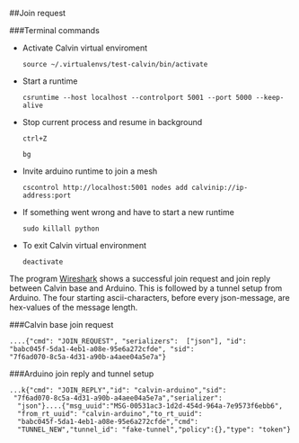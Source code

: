 ##Join request

###Terminal commands

-   Activate Calvin virtual enviroment

	`source ~/.virtualenvs/test-calvin/bin/activate`

-   Start a runtime

	`csruntime --host localhost --controlport 5001 --port 5000
    --keep-alive`

-   Stop current process and resume in background

	`ctrl+Z`
	
	`bg`

-   Invite arduino runtime to join a mesh

	`cscontrol http://localhost:5001 nodes add
    calvinip://ip-address:port`

-   If something went wrong and have to start a new runtime

	`sudo killall python`

-   To exit Calvin virtual environment

	`deactivate`

The program [Wireshark](https://www.wireshark.org/#download)
shows a successful join request and join reply between Calvin base and
Arduino. This is followed by a tunnel setup from Arduino. The four starting ascii-characters, before every json-message, are hex-values of the message length.

###Calvin base join request

	....{"cmd": "JOIN_REQUEST", "serializers": 	["json"], "id":
	"babc045f-5da1-4eb1-a08e-95e6a272cfde", "sid":
	"7f6ad070-8c5a-4d31-a90b-a4aee04a5e7a"}

###Arduino join reply and tunnel setup

	...k{"cmd": "JOIN_REPLY","id": "calvin-arduino","sid":
	 "7f6ad070-8c5a-4d31-a90b-a4aee04a5e7a","serializer":
	  "json"}....{"msg_uuid":"MSG-00531ac3-1d2d-454d-964a-7e9573f6ebb6",
	  "from_rt_uuid": "calvin-arduino","to_rt_uuid":
	  "babc045f-5da1-4eb1-a08e-95e6a272cfde","cmd":
	  "TUNNEL_NEW","tunnel_id": "fake-tunnel","policy":{},"type": "token"}
